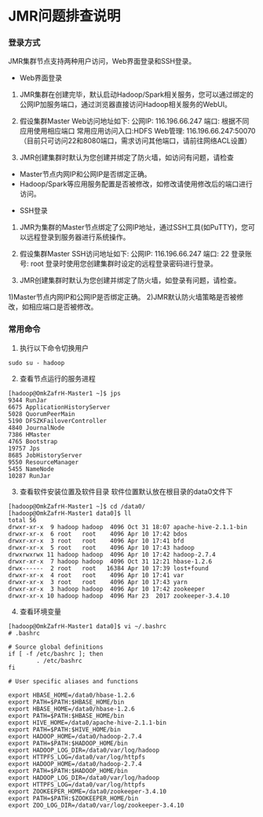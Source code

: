 # JMR问题排查说明

### 登录方式
JMR集群节点支持两种用户访问，Web界面登录和SSH登录。

- Web界面登录

1. JMR集群在创建完毕，默认启动Hadoop/Spark相关服务，您可以通过绑定的公网IP加服务端口，通过浏览器直接访问Hadoop相关服务的WebUI。

2. 假设集群Master Web访问地址如下:
 公网IP: 116.196.66.247
 端口: 根据不同应用使用相应端口
 常用应用访问入口:HDFS 
 Web管理: 116.196.66.247:50070 
 （目前只可访问22和8080端口，需求访问其他端口，请前往网络ACL设置）

3. JMR创建集群时默认为您创建并绑定了防火墙，如访问有问题，请检查
* Master节点内网IP和公网IP是否绑定正确。
* Hadoop/Spark等应用服务配置是否被修改，如修改请使用修改后的端口进行访问。 

- SSH登录 

1. JMR为集群的Master节点绑定了公网IP地址，通过SSH工具(如PuTTY)，您可以远程登录到服务器进行系统操作。

2. 假设集群Master SSH访问地址如下:
公网IP: 116.196.66.247
端口: 22
登录账号: root
登录时使用您创建集群时设定的远程登录密码进行登录。 

3. JMR创建集群时默认为您创建并绑定了防火墙，如登录有问题，请检查。

1)Master节点内网IP和公网IP是否绑定正确。 
2)JMR默认防火墙策略是否被修改，如相应端口是否被修改。

###  常用命令
1.	执行以下命令切换用户
```
sudo su - hadoop
```
2.	查看节点运行的服务进程
```
[hadoop@OmkZafrH-Master1 ~]$ jps
9344 RunJar
6675 ApplicationHistoryServer
5028 QuorumPeerMain
5190 DFSZKFailoverController
4840 JournalNode
7386 HMaster
4765 Bootstrap
19757 Jps
8685 JobHistoryServer
9550 ResourceManager
5455 NameNode
10287 RunJar
```
3.	查看软件安装位置及软件目录
软件位置默认放在根目录的data0文件下
```
[hadoop@OmkZafrH-Master1 ~]$ cd /data0/
[hadoop@OmkZafrH-Master1 data0]$ ll
total 56
drwxr-xr-x  9 hadoop hadoop  4096 Oct 31 18:07 apache-hive-2.1.1-bin
drwxr-xr-x  6 root   root    4096 Apr 10 17:42 bdos
drwxr-xr-x  3 root   root    4096 Apr 10 17:41 bfd
drwxr-xr-x  5 root   root    4096 Apr 10 17:43 hadoop
drwxrwxrwx 11 hadoop hadoop  4096 Apr 10 17:42 hadoop-2.7.4
drwxr-xr-x  7 hadoop hadoop  4096 Oct 31 12:21 hbase-1.2.6
drwx------  2 root   root   16384 Apr 10 17:39 lost+found
drwxr-xr-x  4 root   root    4096 Apr 10 17:41 var
drwxr-xr-x  3 root   root    4096 Apr 10 17:43 yarn
drwxr-xr-x  3 hadoop hadoop  4096 Apr 10 17:42 zookeeper
drwxr-xr-x 10 hadoop hadoop  4096 Mar 23  2017 zookeeper-3.4.10
```
4.	查看环境变量
```
[hadoop@OmkZafrH-Master1 data0]$ vi ~/.bashrc 
# .bashrc

# Source global definitions
if [ -f /etc/bashrc ]; then
        . /etc/bashrc
fi

# User specific aliases and functions

export HBASE_HOME=/data0/hbase-1.2.6
export PATH=$PATH:$HBASE_HOME/bin
export HBASE_HOME=/data0/hbase-1.2.6
export PATH=$PATH:$HBASE_HOME/bin
export HIVE_HOME=/data0/apache-hive-2.1.1-bin
export PATH=$PATH:$HIVE_HOME/bin
export HADOOP_HOME=/data0/hadoop-2.7.4
export PATH=$PATH:$HADOOP_HOME/bin
export HADOOP_LOG_DIR=/data0/var/log/hadoop
export HTTPFS_LOG=/data0/var/log/httpfs
export HADOOP_HOME=/data0/hadoop-2.7.4
export PATH=$PATH:$HADOOP_HOME/bin
export HADOOP_LOG_DIR=/data0/var/log/hadoop
export HTTPFS_LOG=/data0/var/log/httpfs
export ZOOKEEPER_HOME=/data0/zookeeper-3.4.10
export PATH=$PATH:$ZOOKEEPER_HOME/bin
export ZOO_LOG_DIR=/data0/var/log/zookeeper-3.4.10     
```

